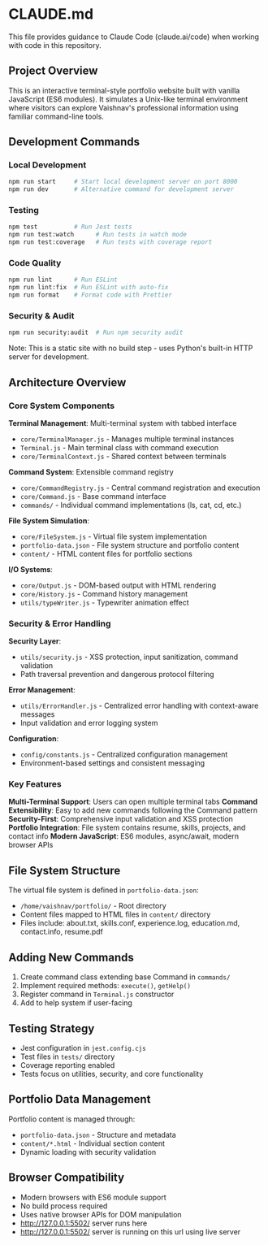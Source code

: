 # CLAUDE.md

This file provides guidance to Claude Code (claude.ai/code) when working with code in this repository.

## Project Overview

This is an interactive terminal-style portfolio website built with vanilla JavaScript (ES6 modules). It simulates a Unix-like terminal environment where visitors can explore Vaishnav's professional information using familiar command-line tools.

## Development Commands

### Local Development
```bash
npm run start     # Start local development server on port 8000
npm run dev       # Alternative command for development server
```

### Testing
```bash
npm test          # Run Jest tests
npm run test:watch      # Run tests in watch mode
npm run test:coverage   # Run tests with coverage report
```

### Code Quality
```bash
npm run lint      # Run ESLint
npm run lint:fix  # Run ESLint with auto-fix
npm run format    # Format code with Prettier
```

### Security & Audit
```bash
npm run security:audit  # Run npm security audit
```

Note: This is a static site with no build step - uses Python's built-in HTTP server for development.

## Architecture Overview

### Core System Components

**Terminal Management**: Multi-terminal system with tabbed interface
- `core/TerminalManager.js` - Manages multiple terminal instances
- `Terminal.js` - Main terminal class with command execution
- `core/TerminalContext.js` - Shared context between terminals

**Command System**: Extensible command registry
- `core/CommandRegistry.js` - Central command registration and execution
- `core/Command.js` - Base command interface
- `commands/` - Individual command implementations (ls, cat, cd, etc.)

**File System Simulation**:
- `core/FileSystem.js` - Virtual file system implementation
- `portfolio-data.json` - File system structure and portfolio content
- `content/` - HTML content files for portfolio sections

**I/O Systems**:
- `core/Output.js` - DOM-based output with HTML rendering
- `core/History.js` - Command history management
- `utils/typeWriter.js` - Typewriter animation effect

### Security & Error Handling

**Security Layer**:
- `utils/security.js` - XSS protection, input sanitization, command validation
- Path traversal prevention and dangerous protocol filtering

**Error Management**:
- `utils/ErrorHandler.js` - Centralized error handling with context-aware messages
- Input validation and error logging system

**Configuration**:
- `config/constants.js` - Centralized configuration management
- Environment-based settings and consistent messaging

### Key Features

**Multi-Terminal Support**: Users can open multiple terminal tabs
**Command Extensibility**: Easy to add new commands following the Command pattern
**Security-First**: Comprehensive input validation and XSS protection
**Portfolio Integration**: File system contains resume, skills, projects, and contact info
**Modern JavaScript**: ES6 modules, async/await, modern browser APIs

## File System Structure

The virtual file system is defined in `portfolio-data.json`:
- `/home/vaishnav/portfolio/` - Root directory
- Content files mapped to HTML files in `content/` directory
- Files include: about.txt, skills.conf, experience.log, education.md, contact.info, resume.pdf

## Adding New Commands

1. Create command class extending base Command in `commands/`
2. Implement required methods: `execute()`, `getHelp()`
3. Register command in `Terminal.js` constructor
4. Add to help system if user-facing

## Testing Strategy

- Jest configuration in `jest.config.cjs`
- Test files in `tests/` directory
- Coverage reporting enabled
- Tests focus on utilities, security, and core functionality

## Portfolio Data Management

Portfolio content is managed through:
- `portfolio-data.json` - Structure and metadata
- `content/*.html` - Individual section content
- Dynamic loading with security validation

## Browser Compatibility

- Modern browsers with ES6 module support
- No build process required
- Uses native browser APIs for DOM manipulation
- http://127.0.0.1:5502/ server runs here
- http://127.0.0.1:5502/ server is running on this url using live server